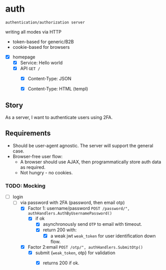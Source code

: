 # auth

`authentication/authorization server`

writing all modes via HTTP

- token-based for generic/B2B
- cookie-based for browsers




- [x] homepage
  - [x] Service: Hello world
  - [x] API `GET /`
    - [x] Content-Type: JSON
    - [x] Content-Type: HTML (templ)


## Story
As a server, I want to authenticate users using 2FA.

## Requirements
- Should be user-agent agnostic. The server will support the general case.
- Browser-free user flow: 
  - A browser should use AJAX, then programmatically store auth data as required.
  - Not hungry - no cookies.

### TODO: Mocking
- [ ] login
  - [ ] via password with 2FA (password, then email otp)
    - [x] Factor 1: username/password
      `POST /password/", authHandlers.AuthByUsernamePassword()`
      - [x] if ok
        - [x] asynchronously send `OTP` to email with timeout.
        - [x] return 200 with: 
          - [x] a weak jwt `weak_token` for user identification down flow.
    - [x] Factor 2:email
      `POST /otp/", authHandlers.SubmitOtp()`
      - [x] submit {`weak_token`, otp} for validation
        - [x] returns 200 if ok.



